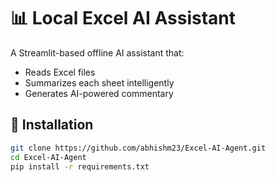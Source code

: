 # 📊 Local Excel AI Assistant

A Streamlit-based offline AI assistant that:
- Reads Excel files
- Summarizes each sheet intelligently
- Generates AI-powered commentary

## 🚀 Installation
```bash
git clone https://github.com/abhishm23/Excel-AI-Agent.git
cd Excel-AI-Agent
pip install -r requirements.txt